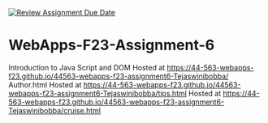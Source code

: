 [![Review Assignment Due Date](https://classroom.github.com/assets/deadline-readme-button-24ddc0f5d75046c5622901739e7c5dd533143b0c8e959d652212380cedb1ea36.svg)](https://classroom.github.com/a/b9NC0g7h)
# WebApps-F23-Assignment-6
Introduction to Java Script and DOM
Hosted at  https://44-563-webapps-f23.github.io/44563-webapps-f23-assignment6-Tejaswinibobba/ Author.html
Hosted at https://44-563-webapps-f23.github.io/44563-webapps-f23-assignment6-Tejaswinibobba/tips.html
Hosted at  https://44-563-webapps-f23.github.io/44563-webapps-f23-assignment6-Tejaswinibobba/cruise.html


